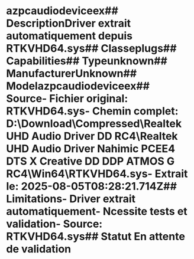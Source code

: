 # azpcaudiodeviceex##  DescriptionDriver extrait automatiquement depuis RTKVHD64.sys##  Classeplugs##  Capabilities##  Typeunknown##  ManufacturerUnknown##  Modelazpcaudiodeviceex##  Source- **Fichier original**: RTKVHD64.sys- **Chemin complet**: D:\Download\Compressed\Realtek UHD Audio Driver DD RC4\Realtek UHD Audio Driver Nahimic PCEE4 DTS X Creative DD DDP ATMOS G RC4\Win64\RTKVHD64.sys- **Extrait le**: 2025-08-05T08:28:21.714Z##  Limitations- Driver extrait automatiquement- Ncessite tests et validation- Source: RTKVHD64.sys##  Statut En attente de validation